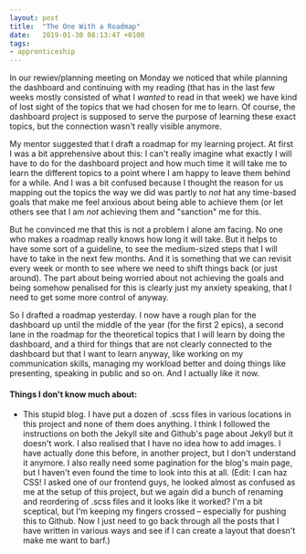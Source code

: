 ```yaml
---
layout: post
title:  "The One With a Roadmap"
date:   2019-01-30 08:13:47 +0100
tags: 
- apprenticeship
---
```


In our rewiev/planning meeting on Monday we noticed that while planning the dashboard and continuing with my reading (that has in the last few weeks mostly consisted of what I *wanted* to read in that week) we have kind of lost sight of the topics that we had chosen for me to learn. Of course, the dashboard project is supposed to serve the purpose of learning these exact topics, but the connection wasn't really visible anymore.

My mentor suggested that I draft a roadmap for my learning project. At first I was a bit apprehensive about this: I can't really imagine what exactly I will have to do for the dashboard project and how much time it will take me to learn the different topics to a point where I am happy to leave them behind for a while. And I was a bit confused because I thought the reason for us mapping out the topics the way we did was partly to *not* hat any time-based goals that make me feel anxious about being able to achieve them (or let others see that I am *not* achieving them and "sanction" me for this.

But he convinced me that this is not a problem I alone am facing. No one who makes a roadmap really knows how long it will take. But it helps to have some sort of a guideline, to see the medium-sized steps that I will have to take in the next few months. And it is something that we can revisit every week or month to see where we need to shift things back (or just around). The part about being worried about not achieving the goals and being somehow penalised for this is clearly just my anxiety speaking, that I need to get some more control of anyway.

So I drafted a roadmap yesterday. I now have a rough plan for the dashboard up until the middle of the year (for the first 2 epics), a second lane in the roadmap for the theoretical topics that I will learn by doing the dashboard, and a third for things that are not clearly connected to the dashboard but that I want to learn anyway, like working on my communication skills, managing my workload better and doing things like presenting, speaking in public and so on. And I actually like it now.

#### Things I don't know much about:
- This stupid blog. I have put a dozen of .scss files in various locations in this project and none of them does anything. I think I followed the instructions on both the Jekyll site and Github's page about Jekyll but it doesn't work. I also realised that I have no idea how to add images. I have actually done this before, in another project, but I don't understand it anymore. I also really need some pagination for the blog's main page, but I haven't even found the time to look into this at all.
(Edit: I can haz CSS! I asked one of our frontend guys, he looked almost as confused as me at the setup of this project, but we again did a bunch of renaming and reordering of .scss files and it looks like it worked? I'm a bit sceptical, but I'm keeping my fingers crossed – especially for pushing this to Github. Now I just need to go back through all the posts that I have written in various ways and see if I can create a layout that doesn't make me want to barf.)
